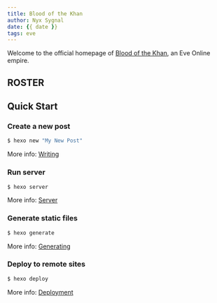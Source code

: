 ```yaml
---
title: Blood of the Khan
author: Nyx Sygnal
date: {{ date }}
tags: eve
---
```


Welcome to the official homepage of [Blood of the Khan](https://eve.tenzin.ca/), an Eve Online empire.

## ROSTER


## Quick Start

### Create a new post

``` bash
$ hexo new "My New Post"
```

More info: [Writing](https://hexo.io/docs/writing.html)

### Run server

``` bash
$ hexo server
```

More info: [Server](https://hexo.io/docs/server.html)

### Generate static files

``` bash
$ hexo generate
```

More info: [Generating](https://hexo.io/docs/generating.html)

### Deploy to remote sites

``` bash
$ hexo deploy
```	

More info: [Deployment](https://hexo.io/docs/deployment.html)
